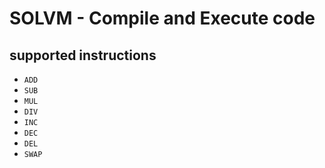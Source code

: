 # SOLVM - Compile and Execute code
## supported instructions
- `ADD`
- `SUB`
- `MUL`
- `DIV`
- `INC`
- `DEC`
- `DEL`
- `SWAP`
